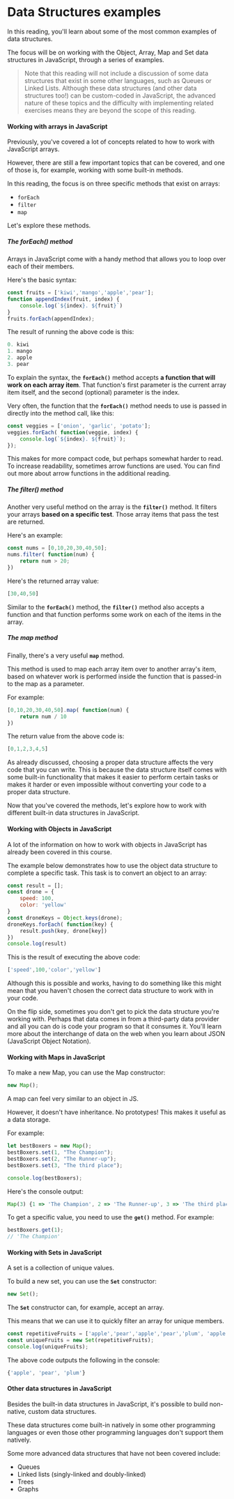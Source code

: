 # Data Structures examples
In this reading, you'll learn about some of the most common examples of data structures.

The focus will be on working with the Object, Array, Map and Set data structures in JavaScript, through a series of examples.

> Note that this reading will not include a discussion of some data structures that exist in some other languages, such as Queues or Linked Lists.  Although these data structures (and other data structures too!) can be custom-coded in JavaScript, the advanced nature of these topics and the difficulty with implementing related exercises means they are beyond the scope of this reading. 

#### Working with arrays in JavaScript
Previously, you've covered a lot of concepts related to how to work with JavaScript arrays.

However, there are still a few important topics that can be covered, and one of those is, for example, working with some built-in methods.

In this reading, the focus is on three specific methods that exist on arrays:
- `forEach` 
- `filter`
- `map`
  
Let's explore these methods.

##### The forEach() method
Arrays in JavaScript come with a handy method that allows you to loop over each of their members. 

Here's the basic syntax:
```js
const fruits = ['kiwi','mango','apple','pear'];
function appendIndex(fruit, index) {
    console.log(`${index}. ${fruit}`)
}
fruits.forEach(appendIndex);
```

The result of running the above code is this: 
```js
0. kiwi
1. mango
2. apple
3. pear
```

To explain the syntax, the **`forEach()`** method accepts **a function that will work on each array item**. That function's first parameter is the current array item itself, and the second (optional) parameter is the index.

Very often, the function that the **`forEach()`** method needs to use is passed in directly into the method call, like this:
```js
const veggies = ['onion', 'garlic', 'potato'];
veggies.forEach( function(veggie, index) {
    console.log(`${index}. ${fruit}`);
});
```

This makes for more compact code, but perhaps somewhat harder to read. To increase readability, sometimes arrow functions are used. You can find out more about arrow functions in the additional reading.

##### The filter() method
Another very useful method on the array is the **`filter()`** method. It filters your arrays **based on a specific test**. Those array items that pass the test are returned.

Here's an example:
```js
const nums = [0,10,20,30,40,50];
nums.filter( function(num) {
    return num > 20;
})
```

Here's the returned array value:  
```js
[30,40,50]
```

Similar to the **`forEach()`** method, the **`filter()`** method also accepts a function and that function performs some work on each of the items in the array.

##### The map method
Finally, there's a very useful **`map`** method. 

This method is used to map each array item over to another array's item, based on whatever work is performed inside the function that is passed-in to the map as a parameter. 

For example:
```js
[0,10,20,30,40,50].map( function(num) {
    return num / 10
})
```

The return value from the above code is:  
```js
[0,1,2,3,4,5]
```

As already discussed, choosing a proper data structure affects the very code that you can write. This is because the data structure itself comes with some built-in functionality that makes it easier to perform certain tasks or makes it harder or even impossible without converting your code to a proper data structure.

Now that you've covered the methods, let's explore how to work with different built-in data structures in JavaScript.

#### Working with Objects in JavaScript
A lot of the information on how to work with objects in JavaScript has already been covered in this course.

The example below demonstrates how to use the object data structure to complete a specific task. This task is to convert an object to an array:
```js
const result = [];
const drone = {
    speed: 100,
    color: 'yellow'
}
const droneKeys = Object.keys(drone);
droneKeys.forEach( function(key) {
    result.push(key, drone[key])
})
console.log(result)
```

This is the result of executing the above code: 
```js
['speed',100,'color','yellow']
```

Although this is possible and works, having to do something like this might mean that you haven't chosen the correct data structure to work with in your code.

On the flip side, sometimes you don't get to pick the data structure you're working with. Perhaps that data comes in from a third-party data provider and all you can do is code your program so that it consumes it. You'll learn more about the interchange of data on the web when you learn about JSON (JavaScript Object Notation).

#### Working with Maps in JavaScript
To make a new Map, you can use the Map constructor:
```js
new Map();
```

A map can feel very similar to an object in JS.

However, it doesn't have inheritance. No prototypes! This makes it useful as a data storage.

For example:
```js
let bestBoxers = new Map();
bestBoxers.set(1, "The Champion");
bestBoxers.set(2, "The Runner-up");
bestBoxers.set(3, "The third place");

console.log(bestBoxers);
```

Here's the console output:  
```js
Map(3) {1 => 'The Champion', 2 => 'The Runner-up', 3 => 'The third place'}
```

To get a specific value, you need to use the **`get()`** method. For example:  
```js
bestBoxers.get(1); 
// 'The Champion'
```

#### Working with Sets in JavaScript
A set is a collection of unique values.

To build a new set, you can use the **`Set`** constructor:
```js
new Set();
```

The **`Set`** constructor can, for example, accept an array.

This means that we can use it to quickly filter an array for unique members.
```js
const repetitiveFruits = ['apple','pear','apple','pear','plum', 'apple'];
const uniqueFruits = new Set(repetitiveFruits);
console.log(uniqueFruits);
```

The above code outputs the following in the console:  
```js
{'apple', 'pear', 'plum'}
```

#### Other data structures in JavaScript
Besides the built-in data structures in JavaScript, it's possible to build non-native, custom data structures.

These data structures come built-in natively in some other programming languages  or even those other programming languages don't support them natively.

Some more advanced data structures that have not been covered include:
- Queues
- Linked lists (singly-linked and doubly-linked)
- Trees
- Graphs
